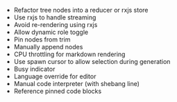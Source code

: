 - Refactor tree nodes into a reducer or rxjs store
- Use rxjs to handle streaming
- Avoid re-rendering using rxjs
- Allow dynamic role toggle
- Pin nodes from trim
- Manually append nodes
- CPU throttling for markdown rendering
- Use spawn cursor to allow selection during generation
- Busy indicator
- Language override for editor
- Manual code interpreter (with shebang line)
- Reference pinned code blocks
